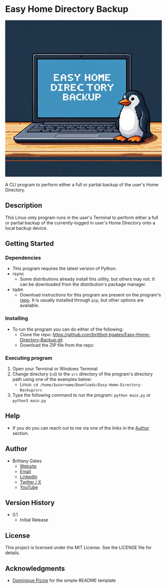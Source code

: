 # Easy Home Directory Backup

![A piece of barren land infected by evil creatures like wolves, bats, ghouls, mummies, wizards, and skeletons.](easy_home_directory_backup_gemini_generated.jpeg)

A CLI program to perform either a full or partial backup of the user's Home Directory.

## Description

This Linux-only program runs in the user's Terminal to perform either a full or partial backup of the currently-logged
in user's Home Directory onto a local backup device.

## Getting Started

### Dependencies

* This program requires the latest version of Python.
* rsync
    * Some distributions already install this utility, but others may not. It can be downloaded from the distribution's
      package manager.
* tqdm
    * Download instructions for this program are present on the program's [repo](https://github.com/tqdm/tqdm). It is
      usually installed through `pip`, but other options are available.

### Installing

* To run the program you can do either of the following:
    * Clone the repo: https://github.com/brittbot-bgates/Easy-Home-Directory-Backup.git
    * Download the ZIP file from the
      repo: 

### Executing program

1. Open your Terminal or Windows Terminal
2. Change directory (`cd`) to the `src` directory of the program's directory path using one of the examples below:
    - Linux: `cd /home/$username/Downloads/Easy-Home-Directory-Backup/src`
3. Type the following command to run the program: `python main.py` or `python3 main.py`

## Help

* If you do you can reach out to me via one of the links in the [Author](#author) section.

## Author

* Brittany Gates
    * [Website](https://brittbot.com)
    * [Email](mailto:support@brittbot.com)
    * [LinkedIn](https://www.linkedin.com/in/brittanycgates/)
    * [Twitter / X](https://x.com/brittany__gates)
    * [YouTube](https://www.youtube.com/c/BrittanyGates)

## Version History

* 0.1
    * Initial Release

## License

This project is licensed under the MIT License. See the LICENSE file for details.

## Acknowledgments

* [Dominique Pizzie](https://gist.github.com/DomPizzie) for the simple README template